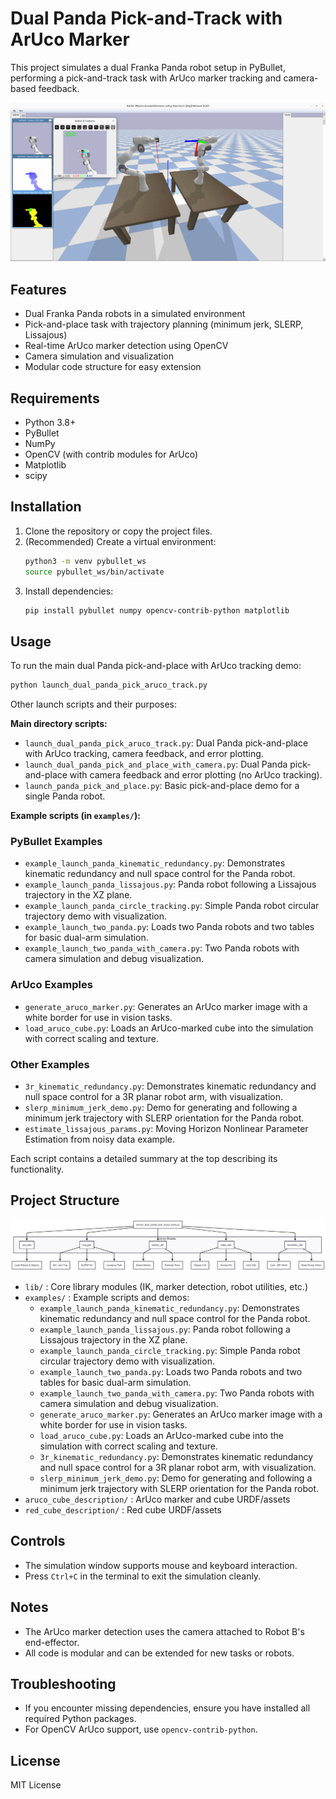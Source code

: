 # Dual Panda Pick-and-Track with ArUco Marker

This project simulates a dual Franka Panda robot setup in PyBullet, performing a pick-and-track task with ArUco marker tracking and camera-based feedback.

![ArUco Tracking Example](assets/pictures/aruco_track.png)

## Features
- Dual Franka Panda robots in a simulated environment
- Pick-and-place task with trajectory planning (minimum jerk, SLERP, Lissajous)
- Real-time ArUco marker detection using OpenCV
- Camera simulation and visualization
- Modular code structure for easy extension

## Requirements
- Python 3.8+
- PyBullet
- NumPy
- OpenCV (with contrib modules for ArUco)
- Matplotlib
- scipy

## Installation
1. Clone the repository or copy the project files.
2. (Recommended) Create a virtual environment:
   ```bash
   python3 -m venv pybullet_ws
   source pybullet_ws/bin/activate
   ```
3. Install dependencies:
   ```bash
   pip install pybullet numpy opencv-contrib-python matplotlib
   ```


## Usage

To run the main dual Panda pick-and-place with ArUco tracking demo:
```bash
python launch_dual_panda_pick_aruco_track.py
```


Other launch scripts and their purposes:

**Main directory scripts:**
- `launch_dual_panda_pick_aruco_track.py`: Dual Panda pick-and-place with ArUco tracking, camera feedback, and error plotting.
- `launch_dual_panda_pick_and_place_with_camera.py`: Dual Panda pick-and-place with camera feedback and error plotting (no ArUco tracking).
- `launch_panda_pick_and_place.py`: Basic pick-and-place demo for a single Panda robot.

**Example scripts (in `examples/`):**

### PyBullet Examples
- `example_launch_panda_kinematic_redundancy.py`: Demonstrates kinematic redundancy and null space control for the Panda robot.
- `example_launch_panda_lissajous.py`: Panda robot following a Lissajous trajectory in the XZ plane.
- `example_launch_panda_circle_tracking.py`: Simple Panda robot circular trajectory demo with visualization.
- `example_launch_two_panda.py`: Loads two Panda robots and two tables for basic dual-arm simulation.
- `example_launch_two_panda_with_camera.py`: Two Panda robots with camera simulation and debug visualization.

### ArUco Examples
- `generate_aruco_marker.py`: Generates an ArUco marker image with a white border for use in vision tasks.
- `load_aruco_cube.py`: Loads an ArUco-marked cube into the simulation with correct scaling and texture.

### Other Examples
- `3r_kinematic_redundancy.py`: Demonstrates kinematic redundancy and null space control for a 3R planar robot arm, with visualization.
- `slerp_minimum_jerk_demo.py`: Demo for generating and following a minimum jerk trajectory with SLERP orientation for the Panda robot.
- `estimate_lissajous_params.py`: Moving Horizon Nonlinear Parameter Estimation from noisy data example.

Each script contains a detailed summary at the top describing its functionality.


## Project Structure
![Project Structure](assets/pictures/PANDA_ARCHITECTURE%20_%20Mermaid%20Chart-2025-07-27-202945.png)

- `lib/` : Core library modules (IK, marker detection, robot utilities, etc.)
- `examples/` : Example scripts and demos:
    - `example_launch_panda_kinematic_redundancy.py`: Demonstrates kinematic redundancy and null space control for the Panda robot.
    - `example_launch_panda_lissajous.py`: Panda robot following a Lissajous trajectory in the XZ plane.
    - `example_launch_panda_circle_tracking.py`: Simple Panda robot circular trajectory demo with visualization.
    - `example_launch_two_panda.py`: Loads two Panda robots and two tables for basic dual-arm simulation.
    - `example_launch_two_panda_with_camera.py`: Two Panda robots with camera simulation and debug visualization.
    - `generate_aruco_marker.py`: Generates an ArUco marker image with a white border for use in vision tasks.
    - `load_aruco_cube.py`: Loads an ArUco-marked cube into the simulation with correct scaling and texture.
    - `3r_kinematic_redundancy.py`: Demonstrates kinematic redundancy and null space control for a 3R planar robot arm, with visualization.
    - `slerp_minimum_jerk_demo.py`: Demo for generating and following a minimum jerk trajectory with SLERP orientation for the Panda robot.
- `aruco_cube_description/` : ArUco marker and cube URDF/assets
- `red_cube_description/` : Red cube URDF/assets

## Controls
- The simulation window supports mouse and keyboard interaction.
- Press `Ctrl+C` in the terminal to exit the simulation cleanly.

## Notes
- The ArUco marker detection uses the camera attached to Robot B's end-effector.
- All code is modular and can be extended for new tasks or robots.

## Troubleshooting
- If you encounter missing dependencies, ensure you have installed all required Python packages.
- For OpenCV ArUco support, use `opencv-contrib-python`.

## License
MIT License
